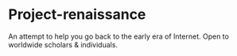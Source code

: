 # Project-renaissance 
An attempt to help you go back to the early era of Internet.
Open to worldwide scholars & individuals.


